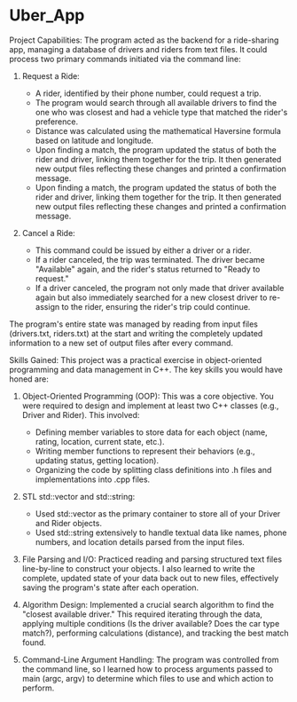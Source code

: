 # Uber_App

Project Capabilities:
The program acted as the backend for a ride-sharing app, managing a database of drivers and riders from text files. It could process two primary commands initiated via the command line:

1) Request a Ride:
   - A rider, identified by their phone number, could request a trip.
   - The program would search through all available drivers to find the one who was closest and had a vehicle type that matched the rider's preference.
   - Distance was calculated using the mathematical Haversine formula based on latitude and longitude.
   - Upon finding a match, the program updated the status of both the rider and driver, linking them together for the trip. It then generated new output files reflecting these changes and printed a confirmation message.
   - Upon finding a match, the program updated the status of both the rider and driver, linking them together for the trip. It then generated new output files reflecting these changes and printed a confirmation message.

2) Cancel a Ride:

    - This command could be issued by either a driver or a rider.
    - If a rider canceled, the trip was terminated. The driver became "Available" again, and the rider's status returned to "Ready to request."
    - If a driver canceled, the program not only made that driver available again but also immediately searched for a new closest driver to re-assign to the rider, ensuring the rider's trip could continue.

The program's entire state was managed by reading from input files (drivers.txt, riders.txt) at the start and writing the completely updated information to a new set of output files after every command.

Skills Gained:
This project was a practical exercise in object-oriented programming and data management in C++. The key skills you would have honed are:

1) Object-Oriented Programming (OOP): This was a core objective. You were required to design and implement at least two C++ classes (e.g., Driver and Rider). This involved:
    - Defining member variables to store data for each object (name, rating, location, current state, etc.).
    - Writing member functions to represent their behaviors (e.g., updating status, getting location).
    - Organizing the code by splitting class definitions into .h files and implementations into .cpp files.

2) STL std::vector and std::string:
    - Used std::vector as the primary container to store all of your Driver and Rider objects.
    - Used std::string extensively to handle textual data like names, phone numbers, and location details parsed from the input files.

3) File Parsing and I/O: Practiced reading and parsing structured text files line-by-line to construct your objects. I also learned to write the complete, updated state of your data back out to new files, effectively saving the program's state after each operation.
   
4) Algorithm Design: Implemented a crucial search algorithm to find the "closest available driver." This required iterating through the data, applying multiple conditions (Is the driver available? Does the car type match?), performing calculations (distance), and tracking the best match found.
   
5) Command-Line Argument Handling: The program was controlled from the command line, so I learned how to process arguments passed to main (argc, argv) to determine which files to use and which action to perform.
